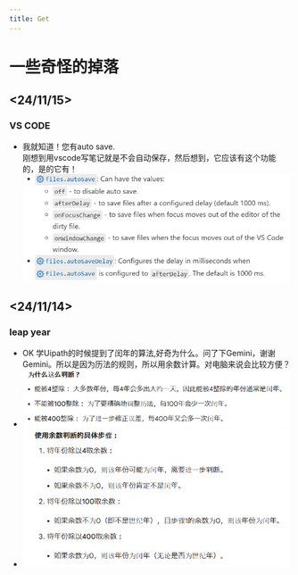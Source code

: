 ```yaml
---
title: Get
---
```


# 一些奇怪的掉落


## <24/11/15>
### VS CODE
 - 我就知道！您有auto save.\
   刚想到用vscode写笔记就是不会自动保存，然后想到，它应该有这个功能的，是的它有！
   ![alt text](./pic/get03.png)

## <24/11/14>

### leap year
   - OK 学Uipath的时候提到了闰年的算法,好奇为什么。问了下Gemini，谢谢Gemini。所以是因为历法的规则，所以用余数计算。对电脑来说会比较方便？
   - ![alt text](/_posts/Others/pic/get01.png)
   - ![alt text](/_posts/Others/pic/get02.png)